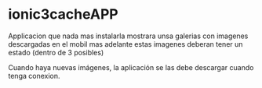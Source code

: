 # ionic3cacheAPP

Applicacion que nada mas instalarla mostrara unsa galerias con imagenes descargadas en el mobil
mas adelante estas imagenes deberan tener un estado (dentro de 3 posibles)

Cuando haya nuevas imágenes, la aplicación se las debe descargar cuando tenga conexion.
